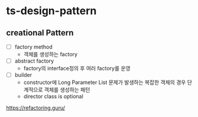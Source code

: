 # ts-design-pattern

## creational Pattern

- [ ] factory method
  - 객체를 생성하는 factory
- [ ] abstract factory
  - factory의 interface정의 후 여러 factory를 운영
- [ ] builder
  - constructor에 Long Parameter List 문제가 발생하는 복잡한 객체의 경우 단계적으로 객체를 생성하는 패턴
  - director class is optional

https://refactoring.guru/
